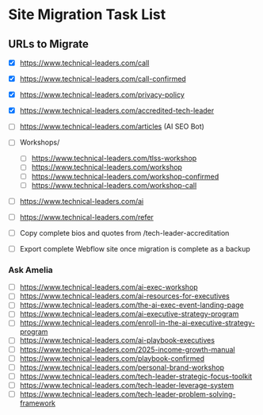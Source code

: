 # Site Migration Task List

## URLs to Migrate

- [x] https://www.technical-leaders.com/call
- [x] https://www.technical-leaders.com/call-confirmed
- [x] https://www.technical-leaders.com/privacy-policy
- [x] https://www.technical-leaders.com/accredited-tech-leader
- [ ] https://www.technical-leaders.com/articles (AI SEO Bot)


- [ ] Workshops/
    - [ ] https://www.technical-leaders.com/tlss-workshop
    - [ ] https://www.technical-leaders.com/workshop
    - [ ] https://www.technical-leaders.com/workshop-confirmed
    - [ ] https://www.technical-leaders.com/workshop-call
- [ ] https://www.technical-leaders.com/ai
- [ ] https://www.technical-leaders.com/refer


- [ ] Copy complete bios and quotes from /tech-leader-accreditation
- [ ] Export complete Webflow site once migration is complete as a backup

### Ask Amelia
- [ ] https://www.technical-leaders.com/ai-exec-workshop
- [ ] https://www.technical-leaders.com/ai-resources-for-executives
- [ ] https://www.technical-leaders.com/the-ai-exec-event-landing-page
- [ ] https://www.technical-leaders.com/ai-executive-strategy-program
- [ ] https://www.technical-leaders.com/enroll-in-the-ai-executive-strategy-program
- [ ] https://www.technical-leaders.com/ai-playbook-executives
- [ ] https://www.technical-leaders.com/2025-income-growth-manual
- [ ] https://www.technical-leaders.com/playbook-confirmed
- [ ] https://www.technical-leaders.com/personal-brand-workshop
- [ ] https://www.technical-leaders.com/tech-leader-strategic-focus-toolkit
- [ ] https://www.technical-leaders.com/tech-leader-leverage-system
- [ ] https://www.technical-leaders.com/tech-leader-problem-solving-framework